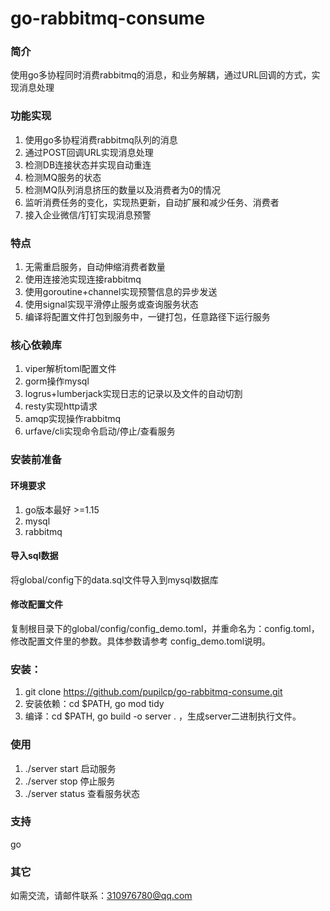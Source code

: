 # go-rabbitmq-consume
### 简介
使用go多协程同时消费rabbitmq的消息，和业务解耦，通过URL回调的方式，实现消息处理

### 功能实现
1. 使用go多协程消费rabbitmq队列的消息
2. 通过POST回调URL实现消息处理
3. 检测DB连接状态并实现自动重连
4. 检测MQ服务的状态
5. 检测MQ队列消息挤压的数量以及消费者为0的情况
6. 监听消费任务的变化，实现热更新，自动扩展和减少任务、消费者
7. 接入企业微信/钉钉实现消息预警

### 特点
1. 无需重启服务，自动伸缩消费者数量
2. 使用连接池实现连接rabbitmq
3. 使用goroutine+channel实现预警信息的异步发送
4. 使用signal实现平滑停止服务或查询服务状态
5. 编译将配置文件打包到服务中，一键打包，任意路径下运行服务

### 核心依赖库
1. viper解析toml配置文件
2. gorm操作mysql
3. logrus+lumberjack实现日志的记录以及文件的自动切割
4. resty实现http请求
5. amqp实现操作rabbitmq
6. urfave/cli实现命令启动/停止/查看服务

### 安装前准备
#### 环境要求
1. go版本最好 >=1.15
2. mysql
3. rabbitmq

#### 导入sql数据
将global/config下的data.sql文件导入到mysql数据库

#### 修改配置文件
复制根目录下的global/config/config_demo.toml，并重命名为：config.toml，修改配置文件里的参数。具体参数请参考
config_demo.toml说明。

### 安装：
1. git clone https://github.com/pupilcp/go-rabbitmq-consume.git
2. 安装依赖：cd $PATH, go mod tidy
3. 编译：cd $PATH, go build -o server . ，生成server二进制执行文件。

### 使用
1. ./server start 启动服务
2. ./server stop 停止服务
3. ./server status 查看服务状态

### 支持
go

### 其它
如需交流，请邮件联系：310976780@qq.com